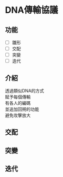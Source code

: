 # DNA傳輸協議

## 功能
- [ ] 雛形
- [ ] 交配
- [ ] 突變
- [ ] 迭代

## 介紹
透過類似DNA的方式\
賦予每個傳輸\
有各人的編碼\
並追加回朔的功能\
避免攻擊放大

## 交配

## 突變

## 迭代